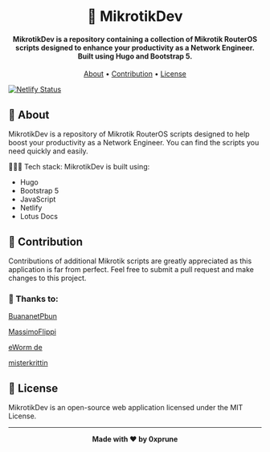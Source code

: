 <h1 align="center">🛜 MikrotikDev</h1>
<p></p>

<h4 align="center">MikrotikDev is a repository containing a collection of Mikrotik RouterOS scripts designed to enhance your productivity as a Network Engineer. Built using Hugo and Bootstrap 5.</h4>

<p></p>

<p align="center">
  <a href="#about">About</a> •
  <a href="#contribution">Contribution</a> •
  <a href="#license">License</a>
</p>

[![Netlify Status](https://api.netlify.com/api/v1/badges/7c8f71d7-1326-486f-8258-0a794a80c025/deploy-status)](https://app.netlify.com/sites/mikrotikdev/deploys)
<p></p>

<h2 id="about">🌠 About</h2>
MikrotikDev is a repository of Mikrotik RouterOS scripts designed to help boost your productivity as a Network Engineer. You can find the scripts you need quickly and easily.
<p></p>
🧑🏻‍💻 Tech stack: 
MikrotikDev is built using:

- Hugo
- Bootstrap 5
- JavaScript
- Netlify
- Lotus Docs


<p></p>

<h2 id="contribution">🎨 Contribution</h2>
Contributions of additional Mikrotik scripts are greatly appreciated as this application is far from perfect. Feel free to submit a pull request and make changes to this project.

### 🎇 Thanks to:
[BuananetPbun](https://github.com/buananetpbun)<p></p>
[MassimoFlippi](https://github.com/massimo-filippi)<p></p>
[eWorm de](https://github.com/eworm-de)<p></p>
[misterkrittin](https://github.com/misterkrittin)<p></p>

<p></p>
<h2 id="license">📝 License</h2>
MikrotikDev is an open-source web application licensed under the MIT License.

---

**<p align="center">Made with ❤️ by 0xprune</p>**
